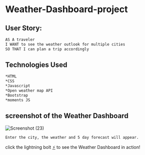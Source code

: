 # Weather-Dashboard-project

## User Story:

```md
AS A traveler
I WANT to see the weather outlook for multiple cities
SO THAT I can plan a trip accordingly
```

## Technologies Used 

```md
*HTML 
*CSS
*Javascript
*Open weather map API
*Bootstrap
*moments JS
```

## screenshot of the Weather Dashboard

![Screenshot (23)](https://user-images.githubusercontent.com/102045473/184535466-0a6fc0cf-08b3-4087-a117-550f402e6a75.png)

```md
Enter the city, the weather and 5 day forecast will appear.
```

click the lightning bolt [⚡](https://cykj40.github.io/Weather-Dashboard-project/) to see the Weather Dashboard in action!
